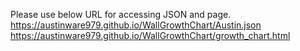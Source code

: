 Please use below URL for accessing JSON and page.
https://austinware979.github.io/WallGrowthChart/Austin.json
https://austinware979.github.io/WallGrowthChart/growth_chart.html

